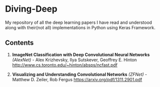 # Diving-Deep
My repository of all the deep learning papers I have read and understood along with their(not all) implementations in Python using Keras Framework.

## Contents
1. **ImageNet Classification with Deep Convolutional Neural Networks** *(AlexNet)* - Alex Krizhevsky, Ilya Sutskever, Geoffrey E. Hinton
http://www.cs.toronto.edu/~hinton/absps/ncfast.pdf

2. **Visualizing and Understanding Convolutional Networks** *(ZFNet)* - Matthew D. Zeiler, Rob Fergus
https://arxiv.org/pdf/1311.2901.pdf
